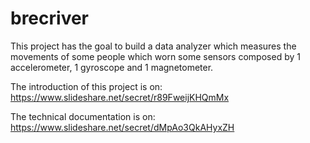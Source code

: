 # brecriver
This project has the goal to build a data analyzer which measures the movements of some people which worn some sensors composed by 1 accelerometer, 1 gyroscope and 1 magnetometer.

The introduction of this project is on:
https://www.slideshare.net/secret/r89FweijKHQmMx

The technical documentation is on:
https://www.slideshare.net/secret/dMpAo3QkAHyxZH
